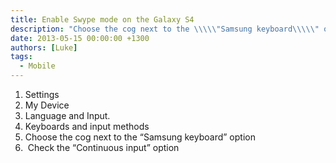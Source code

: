 ```yaml
---
title: Enable Swype mode on the Galaxy S4
description: "Choose the cog next to the \\\\\"Samsung keyboard\\\\\" option"
date: 2013-05-15 00:00:00 +1300
authors: [Luke]
tags:
  - Mobile
---
```

  1. Settings
  2. My Device
  3. Language and Input.
  4. Keyboards and input methods
  5. Choose the cog next to the &#8220;Samsung keyboard&#8221; option
  6.  Check the &#8220;Continuous input&#8221; option